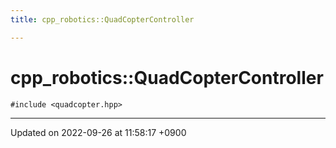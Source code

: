 ```yaml
---
title: cpp_robotics::QuadCopterController

---
```


# cpp_robotics::QuadCopterController






`#include <quadcopter.hpp>`

-------------------------------

Updated on 2022-09-26 at 11:58:17 +0900